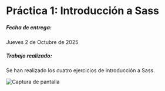 # Práctica 1: Introducción a Sass

##### Fecha de entrega:
Jueves 2 de Octubre de 2025

##### Trabajo realizado:
Se han realizado los cuatro ejercicios de introducción a Sass.

![Captura de pantalla](/imagen.png)